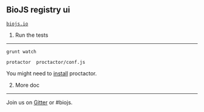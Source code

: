BioJS registry ui
-----------------


[`biojs.io`](http://biojs.io)


1. Run the tests
----------------

```
grunt watch
```

```
protactor  proctactor/conf.js
```

You might need to [install](https://github.com/angular/protractor/blob/master/docs/tutorial.md) proctactor.

2. More doc
----------

Join us on [Gitter](https://gitter.im/biojs/biojs2) or #biojs.

